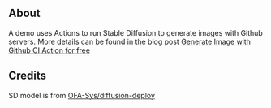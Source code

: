 ## About

A demo uses Actions to run Stable Diffusion to generate images with Github servers. More details can be found in the blog post
[Generate Image with Github CI Action for free
](https://blog.haoxiang.org/2024/01/generate-image-with-github-ci-action-for-free/)

## Credits

SD model is from [OFA-Sys/diffusion-deploy](https://github.com/OFA-Sys/diffusion-deploy)
